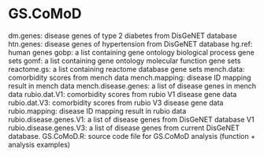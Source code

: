 # GS.CoMoD

dm.genes: disease genes of type 2 diabetes from DisGeNET database
htn.genes: disease genes of hypertension from DisGeNET database
hg.ref: human genes
gobp: a list containing gene ontology biological process gene sets
gomf: a list containing gene ontology molecular function gene sets
reactome.gs: a list containing reactome database gene sets
mench.data: comorbidity scores from mench data
mench.mapping: disease ID mapping result in mench data
mench.disease.genes: a list of disease genes in mench data
rubio.dat.V1: comorbidity scores from rubio V1 disease gene data
rubio.dat.V3: comorbidity scores from rubio V3 disease gene data
rubio.mapping: disease ID mapping result in rubio data
rubio.disease.genes.V1: a list of disease genes from DisGeNET database V1
rubio.disease.genes.V3: a list of disease genes from current DisGeNET database. 
GS.CoMoD.R: source code file for GS.CoMoD analysis (function + analysis examples)
